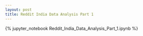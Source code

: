 ```yaml
---
layout: post
title: Reddit India Data Analysis Part 1
---
```


{% jupyter_notebook Reddit_India_Data_Analysis_Part_1.ipynb %}

